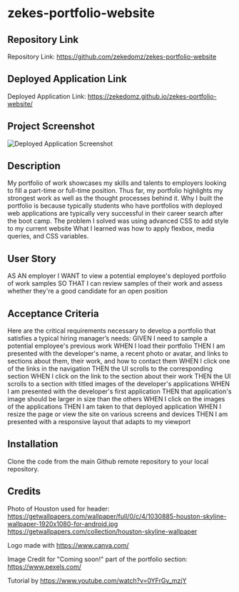 # zekes-portfolio-website

## Repository Link
Repository Link: https://github.com/zekedomz/zekes-portfolio-website

## Deployed Application Link
Deployed Application Link: https://zekedomz.github.io/zekes-portfolio-website/

## Project Screenshot
![Deployed Application Screenshot](https://raw.githubusercontent.com/zekedomz/zekes-portfolio-website/main/images/deployed-application.png)
## Description

My portfolio of work showcases my skills and talents to employers looking to fill a part-time or full-time position. Thus far, my portfolio highlights my strongest work as well as the thought processes behind it. Why I built the portfolio is because typically students who have portfolios with deployed web applications are typically very successful in their career search after the boot camp. The problem I solved was using advanced CSS to add style to my current website What I learned was how to apply flexbox, media queries, and CSS variables.

## User Story

AS AN employer
I WANT to view a potential employee's deployed portfolio of work samples
SO THAT I can review samples of their work and assess whether they're a good candidate for an open position

## Acceptance Criteria

Here are the critical requirements necessary to develop a portfolio that satisfies a typical hiring manager’s needs:
GIVEN I need to sample a potential employee's previous work
WHEN I load their portfolio
THEN I am presented with the developer's name, a recent photo or avatar, and links to sections about them, their work, and how to contact them
WHEN I click one of the links in the navigation
THEN the UI scrolls to the corresponding section
WHEN I click on the link to the section about their work
THEN the UI scrolls to a section with titled images of the developer's applications
WHEN I am presented with the developer's first application
THEN that application's image should be larger in size than the others
WHEN I click on the images of the applications
THEN I am taken to that deployed application
WHEN I resize the page or view the site on various screens and devices
THEN I am presented with a responsive layout that adapts to my viewport

## Installation

Clone the code from the main Github remote repository to your local repository.

## Credits

Photo of Houston used for header:
https://getwallpapers.com/wallpaper/full/0/c/4/1030885-houston-skyline-wallpaper-1920x1080-for-android.jpg
https://getwallpapers.com/collection/houston-skyline-wallpaper

Logo made with https://www.canva.com/

Image Credit for "Coming soon!" part of the portfolio section: https://www.pexels.com/

Tutorial by https://www.youtube.com/watch?v=0YFrGy_mzjY